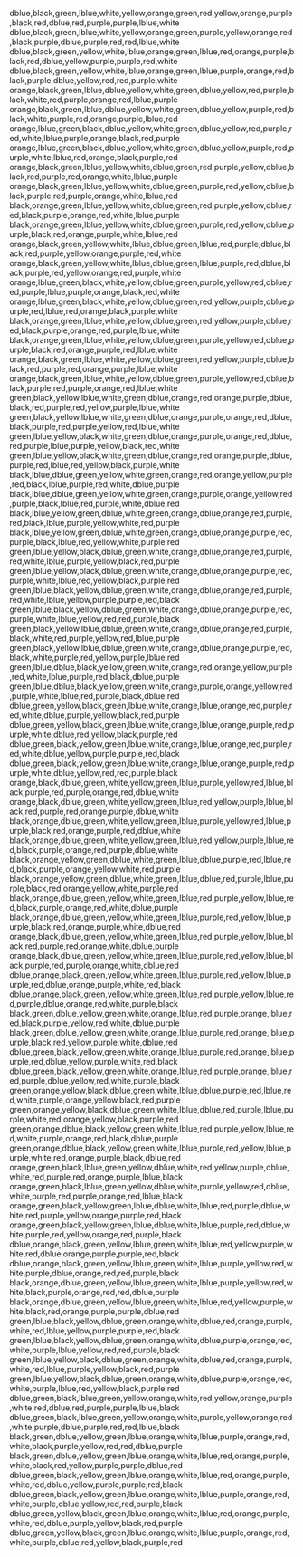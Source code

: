 dblue,black,green,lblue,white,yellow,orange,green,red,yellow,orange,purple,black,red,dblue,red,purple,purple,lblue,white
dblue,black,green,lblue,white,yellow,orange,green,purple,yellow,orange,red,black,purple,dblue,purple,red,red,lblue,white
dblue,black,green,yellow,white,lblue,orange,green,lblue,red,orange,purple,black,red,dblue,yellow,purple,purple,red,white
dblue,black,green,yellow,white,lblue,orange,green,lblue,purple,orange,red,black,purple,dblue,yellow,red,red,purple,white
orange,black,green,lblue,dblue,yellow,white,green,dblue,yellow,red,purple,black,white,red,purple,orange,red,lblue,purple
orange,black,green,lblue,dblue,yellow,white,green,dblue,yellow,purple,red,black,white,purple,red,orange,purple,lblue,red
orange,lblue,green,black,dblue,yellow,white,green,dblue,yellow,red,purple,red,white,lblue,purple,orange,black,red,purple
orange,lblue,green,black,dblue,yellow,white,green,dblue,yellow,purple,red,purple,white,lblue,red,orange,black,purple,red
orange,black,green,lblue,yellow,white,dblue,green,red,purple,yellow,dblue,black,red,purple,red,orange,white,lblue,purple
orange,black,green,lblue,yellow,white,dblue,green,purple,red,yellow,dblue,black,purple,red,purple,orange,white,lblue,red
black,orange,green,lblue,yellow,white,dblue,green,red,purple,yellow,dblue,red,black,purple,orange,red,white,lblue,purple
black,orange,green,lblue,yellow,white,dblue,green,purple,red,yellow,dblue,purple,black,red,orange,purple,white,lblue,red
orange,black,green,yellow,white,lblue,dblue,green,lblue,red,purple,dblue,black,red,purple,yellow,orange,purple,red,white
orange,black,green,yellow,white,lblue,dblue,green,lblue,purple,red,dblue,black,purple,red,yellow,orange,red,purple,white
orange,lblue,green,black,white,yellow,dblue,green,purple,yellow,red,dblue,red,purple,lblue,purple,orange,black,red,white
orange,lblue,green,black,white,yellow,dblue,green,red,yellow,purple,dblue,purple,red,lblue,red,orange,black,purple,white
black,orange,green,lblue,white,yellow,dblue,green,red,yellow,purple,dblue,red,black,purple,orange,red,purple,lblue,white
black,orange,green,lblue,white,yellow,dblue,green,purple,yellow,red,dblue,purple,black,red,orange,purple,red,lblue,white
orange,black,green,lblue,white,yellow,dblue,green,red,yellow,purple,dblue,black,red,purple,red,orange,purple,lblue,white
orange,black,green,lblue,white,yellow,dblue,green,purple,yellow,red,dblue,black,purple,red,purple,orange,red,lblue,white
green,black,yellow,lblue,white,green,dblue,orange,red,orange,purple,dblue,black,red,purple,red,yellow,purple,lblue,white
green,black,yellow,lblue,white,green,dblue,orange,purple,orange,red,dblue,black,purple,red,purple,yellow,red,lblue,white
green,lblue,yellow,black,white,green,dblue,orange,purple,orange,red,dblue,red,purple,lblue,purple,yellow,black,red,white
green,lblue,yellow,black,white,green,dblue,orange,red,orange,purple,dblue,purple,red,lblue,red,yellow,black,purple,white
black,lblue,dblue,green,yellow,white,green,orange,red,orange,yellow,purple,red,black,lblue,purple,red,white,dblue,purple
black,lblue,dblue,green,yellow,white,green,orange,purple,orange,yellow,red,purple,black,lblue,red,purple,white,dblue,red
black,lblue,yellow,green,dblue,white,green,orange,dblue,orange,red,purple,red,black,lblue,purple,yellow,white,red,purple
black,lblue,yellow,green,dblue,white,green,orange,dblue,orange,purple,red,purple,black,lblue,red,yellow,white,purple,red
green,lblue,yellow,black,dblue,green,white,orange,dblue,orange,red,purple,red,white,lblue,purple,yellow,black,red,purple
green,lblue,yellow,black,dblue,green,white,orange,dblue,orange,purple,red,purple,white,lblue,red,yellow,black,purple,red
green,lblue,black,yellow,dblue,green,white,orange,dblue,orange,red,purple,red,white,lblue,yellow,purple,purple,red,black
green,lblue,black,yellow,dblue,green,white,orange,dblue,orange,purple,red,purple,white,lblue,yellow,red,red,purple,black
green,black,yellow,lblue,dblue,green,white,orange,dblue,orange,red,purple,black,white,red,purple,yellow,red,lblue,purple
green,black,yellow,lblue,dblue,green,white,orange,dblue,orange,purple,red,black,white,purple,red,yellow,purple,lblue,red
green,lblue,dblue,black,yellow,green,white,orange,red,orange,yellow,purple,red,white,lblue,purple,red,black,dblue,purple
green,lblue,dblue,black,yellow,green,white,orange,purple,orange,yellow,red,purple,white,lblue,red,purple,black,dblue,red
dblue,green,yellow,black,green,lblue,white,orange,lblue,orange,red,purple,red,white,dblue,purple,yellow,black,red,purple
dblue,green,yellow,black,green,lblue,white,orange,lblue,orange,purple,red,purple,white,dblue,red,yellow,black,purple,red
dblue,green,black,yellow,green,lblue,white,orange,lblue,orange,red,purple,red,white,dblue,yellow,purple,purple,red,black
dblue,green,black,yellow,green,lblue,white,orange,lblue,orange,purple,red,purple,white,dblue,yellow,red,red,purple,black
orange,black,dblue,green,white,yellow,green,lblue,purple,yellow,red,lblue,black,purple,red,purple,orange,red,dblue,white
orange,black,dblue,green,white,yellow,green,lblue,red,yellow,purple,lblue,black,red,purple,red,orange,purple,dblue,white
black,orange,dblue,green,white,yellow,green,lblue,purple,yellow,red,lblue,purple,black,red,orange,purple,red,dblue,white
black,orange,dblue,green,white,yellow,green,lblue,red,yellow,purple,lblue,red,black,purple,orange,red,purple,dblue,white
black,orange,yellow,green,dblue,white,green,lblue,dblue,purple,red,lblue,red,black,purple,orange,yellow,white,red,purple
black,orange,yellow,green,dblue,white,green,lblue,dblue,red,purple,lblue,purple,black,red,orange,yellow,white,purple,red
black,orange,dblue,green,yellow,white,green,lblue,red,purple,yellow,lblue,red,black,purple,orange,red,white,dblue,purple
black,orange,dblue,green,yellow,white,green,lblue,purple,red,yellow,lblue,purple,black,red,orange,purple,white,dblue,red
orange,black,dblue,green,yellow,white,green,lblue,red,purple,yellow,lblue,black,red,purple,red,orange,white,dblue,purple
orange,black,dblue,green,yellow,white,green,lblue,purple,red,yellow,lblue,black,purple,red,purple,orange,white,dblue,red
dblue,orange,black,green,yellow,white,green,lblue,purple,red,yellow,lblue,purple,red,dblue,orange,purple,white,red,black
dblue,orange,black,green,yellow,white,green,lblue,red,purple,yellow,lblue,red,purple,dblue,orange,red,white,purple,black
black,green,dblue,yellow,green,white,orange,lblue,red,purple,orange,lblue,red,black,purple,yellow,red,white,dblue,purple
black,green,dblue,yellow,green,white,orange,lblue,purple,red,orange,lblue,purple,black,red,yellow,purple,white,dblue,red
dblue,green,black,yellow,green,white,orange,lblue,purple,red,orange,lblue,purple,red,dblue,yellow,purple,white,red,black
dblue,green,black,yellow,green,white,orange,lblue,red,purple,orange,lblue,red,purple,dblue,yellow,red,white,purple,black
green,orange,yellow,black,dblue,green,white,lblue,dblue,purple,red,lblue,red,white,purple,orange,yellow,black,red,purple
green,orange,yellow,black,dblue,green,white,lblue,dblue,red,purple,lblue,purple,white,red,orange,yellow,black,purple,red
green,orange,dblue,black,yellow,green,white,lblue,red,purple,yellow,lblue,red,white,purple,orange,red,black,dblue,purple
green,orange,dblue,black,yellow,green,white,lblue,purple,red,yellow,lblue,purple,white,red,orange,purple,black,dblue,red
orange,green,black,lblue,green,yellow,dblue,white,red,yellow,purple,dblue,white,red,purple,red,orange,purple,lblue,black
orange,green,black,lblue,green,yellow,dblue,white,purple,yellow,red,dblue,white,purple,red,purple,orange,red,lblue,black
orange,green,black,yellow,green,lblue,dblue,white,lblue,red,purple,dblue,white,red,purple,yellow,orange,purple,red,black
orange,green,black,yellow,green,lblue,dblue,white,lblue,purple,red,dblue,white,purple,red,yellow,orange,red,purple,black
dblue,orange,black,green,yellow,lblue,green,white,lblue,red,yellow,purple,white,red,dblue,orange,purple,purple,red,black
dblue,orange,black,green,yellow,lblue,green,white,lblue,purple,yellow,red,white,purple,dblue,orange,red,red,purple,black
black,orange,dblue,green,yellow,lblue,green,white,lblue,purple,yellow,red,white,black,purple,orange,red,red,dblue,purple
black,orange,dblue,green,yellow,lblue,green,white,lblue,red,yellow,purple,white,black,red,orange,purple,purple,dblue,red
green,lblue,black,yellow,dblue,green,orange,white,dblue,red,orange,purple,white,red,lblue,yellow,purple,purple,red,black
green,lblue,black,yellow,dblue,green,orange,white,dblue,purple,orange,red,white,purple,lblue,yellow,red,red,purple,black
green,lblue,yellow,black,dblue,green,orange,white,dblue,red,orange,purple,white,red,lblue,purple,yellow,black,red,purple
green,lblue,yellow,black,dblue,green,orange,white,dblue,purple,orange,red,white,purple,lblue,red,yellow,black,purple,red
dblue,green,black,lblue,green,yellow,orange,white,red,yellow,orange,purple,white,red,dblue,red,purple,purple,lblue,black
dblue,green,black,lblue,green,yellow,orange,white,purple,yellow,orange,red,white,purple,dblue,purple,red,red,lblue,black
black,green,dblue,yellow,green,lblue,orange,white,lblue,purple,orange,red,white,black,purple,yellow,red,red,dblue,purple
black,green,dblue,yellow,green,lblue,orange,white,lblue,red,orange,purple,white,black,red,yellow,purple,purple,dblue,red
dblue,green,black,yellow,green,lblue,orange,white,lblue,red,orange,purple,white,red,dblue,yellow,purple,purple,red,black
dblue,green,black,yellow,green,lblue,orange,white,lblue,purple,orange,red,white,purple,dblue,yellow,red,red,purple,black
dblue,green,yellow,black,green,lblue,orange,white,lblue,red,orange,purple,white,red,dblue,purple,yellow,black,red,purple
dblue,green,yellow,black,green,lblue,orange,white,lblue,purple,orange,red,white,purple,dblue,red,yellow,black,purple,red